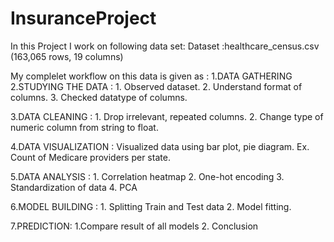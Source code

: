 # InsuranceProject
In this Project I work on following data set:
Dataset :healthcare_census.csv (163,065 rows, 19 columns)

My complelet workflow on this data is given as :
1.DATA GATHERING
2.STUDYING THE DATA : 1. Observed dataset.
                      2. Understand format of columns.
                      3. Checked datatype of columns.

3.DATA CLEANING : 1. Drop irrelevant, repeated columns.
                  2. Change type of numeric column from string to float.
                  
4.DATA VISUALIZATION : Visualized data using bar plot, pie diagram. 
                       Ex. Count of Medicare providers per state.
                       
5.DATA ANALYSIS : 1. Correlation heatmap 
                  2. One-hot encoding
                  3. Standardization of data
                  4. PCA

6.MODEL BUILDING : 1. Splitting Train and Test data
                   2. Model fitting.
                   
7.PREDICTION: 1.Compare result of all models
              2. Conclusion






